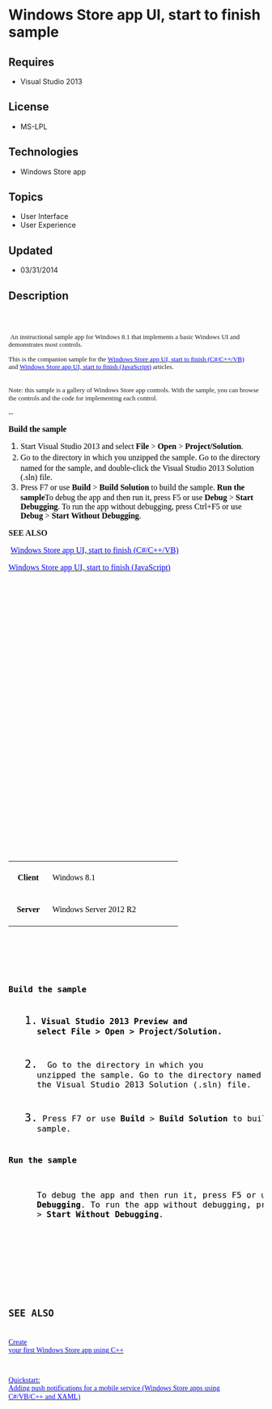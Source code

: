# Windows Store app UI, start to finish sample
## Requires
- Visual Studio 2013
## License
- MS-LPL
## Technologies
- Windows Store app
## Topics
- User Interface
- User Experience
## Updated
- 03/31/2014
## Description

<p><span style="font-family:Times New Roman; font-size:small">&nbsp;</span></p>
<p><span style="line-height:115%; font-size:small"><span style="font-family:Calibri"><span lang="EN"><br>
</span><span style="font-family:Times New Roman">&nbsp;</span><span style="line-height:115%">An instructional sample app for Windows 8.1 that implements a basic Windows UI and demonstrates most controls.
</span></span></span></p>
<p><span style="line-height:115%; font-size:small"><span style="font-family:Calibri"><span style="line-height:115%">This is the companion sample for the&nbsp;<a href="http://go.microsoft.com/fwlink/?LinkId=328038"><span style="color:#0000ff; font-family:Times New Roman">Windows
 Store app UI, start to finish (C#/C&#43;&#43;/VB)</span></a> and&nbsp;<a href="http://go.microsoft.com/fwlink/?LinkId=328039"><span style="color:#0000ff; font-family:Times New Roman">Windows Store app UI, start to finish (JavaScript)</span></a> articles.<br>
</span></span></span></p>
<p><span style="font-family:Calibri"><span style="font-size:small"><strong><span lang="EN" style="font-family:&quot;Calibri&quot;,&quot;sans-serif&quot;"><br>
</span></strong><span lang="EN" style="font-family:&quot;Calibri&quot;,&quot;sans-serif&quot;">Note: this sample is a gallery of Windows Store app controls. With the sample, you can browse the controls and the code for implementing each control.&nbsp;</span><span lang="EN" style="font-family:&quot;Calibri&quot;,&quot;sans-serif&quot;"><span>&nbsp;</span></span></span></span></p>
<p><span style="font-family:Calibri">--<br>
</span></p>
<p><span style="font-family:Calibri"><strong><span style="color:black; font-size:12pt">Build the sample</span></strong><span style="font-family:Times New Roman">
</span></span></p>
<ol style="list-style-type:decimal; direction:ltr">
<li style="color:black; font-size:12pt; font-style:normal; font-weight:normal"><span style="font-family:Calibri"><span style="color:black; line-height:140%; font-size:12pt">Start Visual Studio&nbsp;2013 and select
<strong>File</strong> &gt; <strong>Open</strong> &gt; <strong>Project/Solution</strong>.
</span></span></li><li style="color:black; font-family:&quot;Times New Roman&quot;,&quot;serif&quot;; font-size:12pt; font-style:normal; font-weight:normal">
<span style="font-family:Calibri"><span style="color:black; line-height:140%; font-size:12pt">Go to the directory in which you unzipped the sample. Go to the directory named for the sample, and double-click the Visual Studio&nbsp;2013 Solution (.sln) file.
</span></span></li><li style="font-size:12pt; font-style:normal; font-weight:normal"><span style="font-family:Calibri"><span style="color:black; line-height:140%; font-size:12pt">Press F7 or use
<strong>Build</strong> &gt; <strong>Build Solution</strong> to build the sample. </span>
<strong><span style="color:black; font-size:12pt">Run the sample</span></strong><span style="color:black; font-size:12pt">To debug the app and then run it, press F5 or use
<strong>Debug</strong> &gt; <strong>Start Debugging</strong>. To run the app without debugging, press Ctrl&#43;F5 or use
<strong>Debug</strong> &gt; <strong>Start Without Debugging</strong>. </span><span style="color:black; font-size:12pt">&nbsp;</span><strong><span lang="EN" style="font-size:12pt"><br>
</span></strong></span></li></ol>
<p style="font-size:12pt; font-style:normal; font-weight:normal"><span style="font-family:Calibri"><strong><span lang="EN" style="font-size:12pt">SEE ALSO</span></strong></span></p>
<p style="font-size:12pt; font-style:normal; font-weight:normal"><span style="font-family:Calibri"><strong><span lang="EN" style="font-size:12pt">&nbsp;</span></strong><span style="font-size:12pt"><a href="http://go.microsoft.com/fwlink/?LinkId=328038"><span style="color:#0000ff; font-family:Times New Roman">Windows
 Store app UI, start to finish (C#/C&#43;&#43;/VB)</span></a></span><span style="font-size:12pt">&nbsp;</span></span></p>
<p style="font-size:12pt; font-style:normal; font-weight:normal"><span style="font-family:Calibri"><span style="font-size:12pt"><a href="http://go.microsoft.com/fwlink/?LinkId=328039"><span style="color:#0000ff; font-family:Times New Roman">Windows Store app
 UI, start to finish (JavaScript)</span></a></span></span></p>
<p style="margin:0in 0in 10pt; line-height:115%"><span style="font-family:Calibri"><br>
</span></p>
<p style="margin:0in 0in 10pt; line-height:115%">&nbsp;</p>
<p>&nbsp;</p>
<p style="margin:0in 0in 10pt; line-height:115%">&nbsp;</p>
<p><span style="font-family:Times New Roman; font-size:small">&nbsp;</span></p>
<p><span style="font-size:small">&nbsp;</span></p>
<pre><br></pre>
<p><span style="font-family:Calibri">&nbsp;</span></p>
<pre><span style="font-family:Calibri"><br></span></pre>
<p><span style="font-family:Calibri"><span style="line-height:115%; font-size:12pt">&nbsp;</span></span></p>
<pre><span style="font-family:Times New Roman">











</span><span style="font-family:Times New Roman">
 </span><span style="font-family:Times New Roman">
  </span><span style="font-family:Times New Roman">
  </span><span style="font-family:Times New Roman">
 </span><span style="font-family:Times New Roman">
 </span><span style="font-family:Times New Roman">
  </span><span style="font-family:Times New Roman">
  </span><span style="font-family:Times New Roman">
 </span><span style="font-family:Times New Roman">
</span></pre>
<p>&nbsp;</p>
<table border="0" cellspacing="0" cellpadding="0" style="border-collapse:collapse">
<tbody>
<tr>
<td width="77" style="padding:0in 0.5pt; border:#000000; width:0.8in; background-color:transparent">
<span style="font-family:Times New Roman; font-size:small">&nbsp;</span>
<p style="margin:5pt 6pt; text-align:center; line-height:normal"><strong><span style="color:black; font-size:12pt"><span style="font-family:Calibri">Client</span></span></strong></p>
<span style="font-family:Times New Roman; font-size:small">&nbsp;</span></td>
<td width="256" style="padding:0in 0.5pt; border:#000000; width:192pt; background-color:transparent">
<span style="font-family:Times New Roman; font-size:small">&nbsp;</span>
<p style="margin:5pt 6pt; line-height:normal"><span style="color:black; font-size:12pt"><span style="font-family:Calibri">Windows 8.1
</span></span></p>
<span style="font-family:Times New Roman; font-size:small">&nbsp;</span></td>
</tr>
<tr>
<td width="77" style="padding:0in 0.5pt; border:#000000; width:0.8in; background-color:transparent">
<span style="font-family:Times New Roman; font-size:small">&nbsp;</span>
<p style="margin:5pt 6pt; text-align:center; line-height:normal"><strong><span style="color:black; font-size:12pt"><span style="font-family:Calibri">Server</span></span></strong></p>
<span style="font-family:Times New Roman; font-size:small">&nbsp;</span></td>
<td width="256" style="padding:0in 0.5pt; border:#000000; width:192pt; background-color:transparent">
<span style="font-family:Times New Roman; font-size:small">&nbsp;</span>
<p style="margin:5pt 6pt; line-height:normal"><span style="color:black; font-size:12pt"><span style="font-family:Calibri">Windows Server 2012 R2
</span></span></p>
<span style="font-family:Times New Roman; font-size:small">&nbsp;</span></td>
</tr>
</tbody>
</table>
<p><span style="font-family:Calibri"><span style="line-height:115%; font-size:12pt">&nbsp;</span></span></p>
<pre><span style="font-family:Times New Roman">

</span></pre>
<pre style="margin:0in 0in 10pt; line-height:115%"><p style="margin:5pt 0in; line-height:normal; page-break-after:avoid"><strong><span style="color:black; font-size:12pt">Build the sample</span></strong></p><span style="font-family:Times New Roman">

</span><p style="margin:0in 0in 8pt 42pt; line-height:normal; text-indent:-0.25in"><span style="color:black; font-size:16pt"><span>1.<span style="font:7pt/normal &quot;Times New Roman&quot;">&nbsp;&nbsp;&nbsp;</span></span></span><strong><span style="color:black; font-size:12pt">Visual Studio 2013 Preview and
select File &gt; Open &gt; Project/Solution. </span></strong></p><span style="font-family:Times New Roman">

</span><p style="margin:0in 0in 8pt 42pt; line-height:normal; text-indent:-0.25in"><span style="color:black; font-size:16pt"><span>2.<span style="font:7pt/normal &quot;Times New Roman&quot;">&nbsp;&nbsp;&nbsp; </span></span></span><span style="color:black; font-size:12pt"><span>&nbsp;</span>Go to the directory in which you
unzipped the sample. Go to the directory named for the sample, and double-click
the Visual Studio 2013 Solution (.sln) file. </span></p><span style="font-family:Times New Roman">

</span><p style="margin:0in 0in 8pt 42pt; line-height:normal; text-indent:-0.25in"><span style="color:black; font-size:16pt"><span>3.<span style="font:7pt/normal &quot;Times New Roman&quot;">&nbsp;&nbsp;&nbsp; </span></span></span><span style="color:black; font-size:12pt">Press F7 or use <strong>Build</strong> &gt; <strong>Build Solution</strong> to build the
sample. </span></p><span style="font-family:Times New Roman">

</span><p style="margin:0in 0in 8pt; line-height:normal"><strong><span style="color:black; font-size:12pt">Run the sample</span></strong></p><span style="font-family:Times New Roman">

</span><p style="margin:5pt 0in 6pt 42pt; line-height:normal"><span style="color:black; font-size:12pt">To debug the app and then run it, press F5 or use <strong>Debug</strong> &gt; <strong>Start
Debugging</strong>. To run the app without debugging, press Ctrl&#43;F5 or use <strong>Debug</strong>
&gt; <strong>Start Without Debugging</strong>. </span></p><span style="font-family:Times New Roman">

</span><p style="margin:5pt 0in 5pt 0.5in; line-height:normal"><span style="font-size:12pt">&nbsp;</span></p><span style="font-family:Times New Roman">

</span><p style="margin:5pt 0in; line-height:normal"><span style="font-size:12pt">&nbsp;</span></p><span style="font-family:Times New Roman">

</span><p style="margin:5pt 0in; line-height:normal"><strong><span lang="EN" style="font-size:14pt">SEE ALSO</span></strong></p><span style="font-family:Times New Roman">

</span><p style="margin:0in 0in 8pt"><span lang="EN"><a href="http://msdn.microsoft.com/en-us/library/windows/apps/hh974580.aspx"><span style="color:#0000ff; font-family:Times New Roman">Create
your first Windows Store app using C&#43;&#43;</span></a></span></p><span style="font-family:Times New Roman">

</span><p style="margin:0in 0in 8pt"><span lang="EN"><a href="http://msdn.microsoft.com/en-us/library/windows/apps/dn263182.aspx"><span style="color:#0000ff; font-family:Times New Roman">Quickstart:
Adding push notifications for a mobile service (Windows Store apps using
C#/VB/C&#43;&#43; and XAML)</span></a></span></p><span style="font-family:Times New Roman">

</span></pre>
<p>&nbsp;</p>
<pre style="margin:0in 0in 10pt; line-height:115%"><br></pre>
<p>&nbsp;</p>
<p>&nbsp;</p>
<p>&nbsp;</p>
<p>&nbsp;</p>
<pre style="margin:0in 0in 10pt; line-height:115%"><br></pre>
<p>&nbsp;</p>
<p><span style="font-family:Times New Roman; font-size:small"><br>
</span></p>
<p>&nbsp;</p>
<p>&nbsp;</p>
<p>&nbsp;</p>
<p>&nbsp;</p>
<p>&nbsp;</p>
<p>&nbsp;</p>
<div class="mcePaste" id="_mcePaste" style="left:-10000px; top:0px; width:1px; height:1px; overflow:hidden">
<p>An instructional sample app for Windows 8.1 that implements a basic Windows UI and demonstrates most controls. This is the companion sample for the Windows Store app UI, start to finish (C#/C&#43;&#43;/VB) and Windows Store app UI, start to finish (JavaScript) articles.</p>
<p>This sample is a gallery of Windows Store app controls. With the sample, you can browse the controls and the code for implementing each control.&nbsp;</p>
<p>Build the sample<br>
1.&nbsp;Start Visual Studio 2013 and select File &gt; Open &gt; Project/Solution.
<br>
2.&nbsp;Go to the directory in which you unzipped the sample. Go to the directory named for the sample, and double-click the Visual Studio 2013 Solution (.sln) file.
<br>
3.&nbsp;Press F7 or use Build &gt; Build Solution to build the sample. <br>
Run the sample<br>
To debug the app and then run it, press F5 or use Debug &gt; Start Debugging. To run the app without debugging, press Ctrl&#43;F5 or use Debug &gt; Start Without Debugging.</p>
<p>SEE ALSO<br>
Windows Store app UI, start to finish (C#/C&#43;&#43;/VB)<br>
Windows Store app UI, start to finish (JavaScript)</p>
</div>
